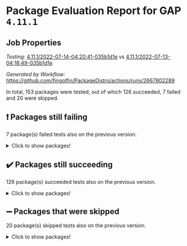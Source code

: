 # Package Evaluation Report for GAP `4.11.1`

## Job Properties

*Testing:* [4.11.1/2022-07-14-04:20:41-035b1d1e](https://github.com/fingolfin/PackageDistro/blob/data/reports/4.11.1/2022-07-14-04:20:41-035b1d1e) vs [4.11.1/2022-07-13-04:18:49-035b1d1e](https://github.com/fingolfin/PackageDistro/blob/data/reports/4.11.1/2022-07-13-04:18:49-035b1d1e)

*Generated by Workflow:* https://github.com/fingolfin/PackageDistro/actions/runs/2667802289

In total, 153 packages were tested, out of which 126 succeeded, 7 failed and 20 were skipped.

## :exclamation: Packages still failing

7 package(s) failed tests also on the previous version.
<details><summary>Click to show packages!</summary>

- curlinterface 2.2.2 [(failure)](https://github.com/fingolfin/PackageDistro/runs/7333334564?check_suite_focus=true)
- fining 1.4.1 [(failure)](https://github.com/fingolfin/PackageDistro/runs/7333335097?check_suite_focus=true)
- francy 1.2.4 [(failure)](https://github.com/fingolfin/PackageDistro/runs/7333335460?check_suite_focus=true)
- hap 1.44 [(failure)](https://github.com/fingolfin/PackageDistro/runs/7333336050?check_suite_focus=true)
- packagemanager 1.2 [(failure)](https://github.com/fingolfin/PackageDistro/runs/7333337983?check_suite_focus=true)
- recog 1.3.2 [(failure)](https://github.com/fingolfin/PackageDistro/runs/7333338576?check_suite_focus=true)
- semigroups 4.0.0 [(failure)](https://github.com/fingolfin/PackageDistro/runs/7333338876?check_suite_focus=true)
</details>

## :heavy_check_mark: Packages still succeeding

126 package(s) succeeded tests also on the previous version.
<details><summary>Click to show packages!</summary>

- ace 5.4 [(success)](https://github.com/fingolfin/PackageDistro/runs/7333333185?check_suite_focus=true)
- aclib 1.3.2 [(success)](https://github.com/fingolfin/PackageDistro/runs/7333333257?check_suite_focus=true)
- agt 0.2 [(success)](https://github.com/fingolfin/PackageDistro/runs/7333333321?check_suite_focus=true)
- alnuth 3.2.1 [(success)](https://github.com/fingolfin/PackageDistro/runs/7333333382?check_suite_focus=true)
- anupq 3.2.6 [(success)](https://github.com/fingolfin/PackageDistro/runs/7333333452?check_suite_focus=true)
- atlasrep 2.1.2 [(success)](https://github.com/fingolfin/PackageDistro/runs/7333333495?check_suite_focus=true)
- autodoc 2022.07.10 [(success)](https://github.com/fingolfin/PackageDistro/runs/7333333558?check_suite_focus=true)
- automata 1.15 [(success)](https://github.com/fingolfin/PackageDistro/runs/7333333615?check_suite_focus=true)
- automgrp 1.3.2 [(success)](https://github.com/fingolfin/PackageDistro/runs/7333333662?check_suite_focus=true)
- autpgrp 1.10.2 [(success)](https://github.com/fingolfin/PackageDistro/runs/7333333716?check_suite_focus=true)
- cap 2022.06-05 [(success)](https://github.com/fingolfin/PackageDistro/runs/7333333762?check_suite_focus=true)
- caratinterface 2.3.3 [(success)](https://github.com/fingolfin/PackageDistro/runs/7333333828?check_suite_focus=true)
- cddinterface 2020.06.24 [(success)](https://github.com/fingolfin/PackageDistro/runs/7333333873?check_suite_focus=true)
- circle 1.6.5 [(success)](https://github.com/fingolfin/PackageDistro/runs/7333333915?check_suite_focus=true)
- classicpres 1.22 [(success)](https://github.com/fingolfin/PackageDistro/runs/7333333959?check_suite_focus=true)
- cohomolo 1.6.10 [(success)](https://github.com/fingolfin/PackageDistro/runs/7333334003?check_suite_focus=true)
- congruence 1.2.4 [(success)](https://github.com/fingolfin/PackageDistro/runs/7333334067?check_suite_focus=true)
- corelg 1.56 [(success)](https://github.com/fingolfin/PackageDistro/runs/7333334109?check_suite_focus=true)
- crime 1.6 [(success)](https://github.com/fingolfin/PackageDistro/runs/7333334157?check_suite_focus=true)
- crisp 1.4.5 [(success)](https://github.com/fingolfin/PackageDistro/runs/7333334213?check_suite_focus=true)
- crypting 0.10 [(success)](https://github.com/fingolfin/PackageDistro/runs/7333334264?check_suite_focus=true)
- cryst 4.1.24 [(success)](https://github.com/fingolfin/PackageDistro/runs/7333334316?check_suite_focus=true)
- crystcat 1.1.9 [(success)](https://github.com/fingolfin/PackageDistro/runs/7333334365?check_suite_focus=true)
- ctbllib 1.3.4 [(success)](https://github.com/fingolfin/PackageDistro/runs/7333334441?check_suite_focus=true)
- cubefree 1.19 [(success)](https://github.com/fingolfin/PackageDistro/runs/7333334504?check_suite_focus=true)
- cvec 2.7.5 [(success)](https://github.com/fingolfin/PackageDistro/runs/7333334615?check_suite_focus=true)
- datastructures 0.2.7 [(success)](https://github.com/fingolfin/PackageDistro/runs/7333334667?check_suite_focus=true)
- deepthought 1.0.5 [(success)](https://github.com/fingolfin/PackageDistro/runs/7333334716?check_suite_focus=true)
- design 1.7 [(success)](https://github.com/fingolfin/PackageDistro/runs/7333334762?check_suite_focus=true)
- difsets 2.3.1 [(success)](https://github.com/fingolfin/PackageDistro/runs/7333334810?check_suite_focus=true)
- digraphs 1.5.3 [(success)](https://github.com/fingolfin/PackageDistro/runs/7333334844?check_suite_focus=true)
- edim 1.3.5 [(success)](https://github.com/fingolfin/PackageDistro/runs/7333334891?check_suite_focus=true)
- example 4.3.1 [(success)](https://github.com/fingolfin/PackageDistro/runs/7333334946?check_suite_focus=true)
- factint 1.6.3 [(success)](https://github.com/fingolfin/PackageDistro/runs/7333334974?check_suite_focus=true)
- ferret 1.0.8 [(success)](https://github.com/fingolfin/PackageDistro/runs/7333335022?check_suite_focus=true)
- fga 1.4.0 [(success)](https://github.com/fingolfin/PackageDistro/runs/7333335061?check_suite_focus=true)
- float 1.0.3 [(success)](https://github.com/fingolfin/PackageDistro/runs/7333335150?check_suite_focus=true)
- format 1.4.3 [(success)](https://github.com/fingolfin/PackageDistro/runs/7333335203?check_suite_focus=true)
- forms 1.2.8 [(success)](https://github.com/fingolfin/PackageDistro/runs/7333335274?check_suite_focus=true)
- fplsa 1.2.5 [(success)](https://github.com/fingolfin/PackageDistro/runs/7333335319?check_suite_focus=true)
- fr 2.4.8 [(success)](https://github.com/fingolfin/PackageDistro/runs/7333335399?check_suite_focus=true)
- fwtree 1.3 [(success)](https://github.com/fingolfin/PackageDistro/runs/7333335515?check_suite_focus=true)
- gbnp 1.0.5 [(success)](https://github.com/fingolfin/PackageDistro/runs/7333335565?check_suite_focus=true)
- generalizedmorphismsforcap 2022.05-01 [(success)](https://github.com/fingolfin/PackageDistro/runs/7333335628?check_suite_focus=true)
- genss 1.6.6 [(success)](https://github.com/fingolfin/PackageDistro/runs/7333335683?check_suite_focus=true)
- gradedringforhomalg 2022.06-01 [(success)](https://github.com/fingolfin/PackageDistro/runs/7333335731?check_suite_focus=true)
- grape 4.8.5 [(success)](https://github.com/fingolfin/PackageDistro/runs/7333335774?check_suite_focus=true)
- groupoids 1.69 [(success)](https://github.com/fingolfin/PackageDistro/runs/7333335828?check_suite_focus=true)
- grpconst 2.6.2 [(success)](https://github.com/fingolfin/PackageDistro/runs/7333335879?check_suite_focus=true)
- guarana 0.96.3 [(success)](https://github.com/fingolfin/PackageDistro/runs/7333335940?check_suite_focus=true)
- guava 3.16 [(success)](https://github.com/fingolfin/PackageDistro/runs/7333336000?check_suite_focus=true)
- hapcryst 0.1.14 [(success)](https://github.com/fingolfin/PackageDistro/runs/7333336099?check_suite_focus=true)
- hecke 1.5.3 [(success)](https://github.com/fingolfin/PackageDistro/runs/7333336156?check_suite_focus=true)
- help 3.5 [(success)](https://github.com/fingolfin/PackageDistro/runs/7333336213?check_suite_focus=true)
- idrel 2.44 [(success)](https://github.com/fingolfin/PackageDistro/runs/7333336272?check_suite_focus=true)
- images 1.3.1 [(success)](https://github.com/fingolfin/PackageDistro/runs/7333336326?check_suite_focus=true)
- intpic 0.3.0 [(success)](https://github.com/fingolfin/PackageDistro/runs/7333336368?check_suite_focus=true)
- io 4.7.2 [(success)](https://github.com/fingolfin/PackageDistro/runs/7333336410?check_suite_focus=true)
- irredsol 1.4.3 [(success)](https://github.com/fingolfin/PackageDistro/runs/7333336455?check_suite_focus=true)
- json 2.1.0 [(success)](https://github.com/fingolfin/PackageDistro/runs/7333336515?check_suite_focus=true)
- jupyterkernel 1.4.1 [(success)](https://github.com/fingolfin/PackageDistro/runs/7333336561?check_suite_focus=true)
- jupyterviz 1.5.1 [(success)](https://github.com/fingolfin/PackageDistro/runs/7333336589?check_suite_focus=true)
- kan 1.34 [(success)](https://github.com/fingolfin/PackageDistro/runs/7333336623?check_suite_focus=true)
- kbmag 1.5.9 [(success)](https://github.com/fingolfin/PackageDistro/runs/7333336654?check_suite_focus=true)
- laguna 3.9.5 [(success)](https://github.com/fingolfin/PackageDistro/runs/7333336709?check_suite_focus=true)
- liealgdb 2.2.1 [(success)](https://github.com/fingolfin/PackageDistro/runs/7333336762?check_suite_focus=true)
- liepring 2.6 [(success)](https://github.com/fingolfin/PackageDistro/runs/7333336787?check_suite_focus=true)
- liering 2.4.2 [(success)](https://github.com/fingolfin/PackageDistro/runs/7333336843?check_suite_focus=true)
- linearalgebraforcap 2022.06-03 [(success)](https://github.com/fingolfin/PackageDistro/runs/7333336884?check_suite_focus=true)
- loops 3.4.1 [(success)](https://github.com/fingolfin/PackageDistro/runs/7333336939?check_suite_focus=true)
- lpres 1.0.3 [(success)](https://github.com/fingolfin/PackageDistro/runs/7333337023?check_suite_focus=true)
- majoranaalgebras 1.4 [(success)](https://github.com/fingolfin/PackageDistro/runs/7333337089?check_suite_focus=true)
- mapclass 1.4.5 [(success)](https://github.com/fingolfin/PackageDistro/runs/7333337143?check_suite_focus=true)
- matgrp 0.64 [(success)](https://github.com/fingolfin/PackageDistro/runs/7333337230?check_suite_focus=true)
- modisom 2.5.2 [(success)](https://github.com/fingolfin/PackageDistro/runs/7333337302?check_suite_focus=true)
- modulepresentationsforcap 2022.05-03 [(success)](https://github.com/fingolfin/PackageDistro/runs/7333337380?check_suite_focus=true)
- monoidalcategories 2022.06-07 [(success)](https://github.com/fingolfin/PackageDistro/runs/7333337455?check_suite_focus=true)
- nconvex 2020.11-04 [(success)](https://github.com/fingolfin/PackageDistro/runs/7333337516?check_suite_focus=true)
- nilmat 1.4.1 [(success)](https://github.com/fingolfin/PackageDistro/runs/7333337568?check_suite_focus=true)
- nock 1.5 [(success)](https://github.com/fingolfin/PackageDistro/runs/7333337624?check_suite_focus=true)
- normalizinterface 1.3.3 [(success)](https://github.com/fingolfin/PackageDistro/runs/7333337715?check_suite_focus=true)
- nq 2.5.8 [(success)](https://github.com/fingolfin/PackageDistro/runs/7333337766?check_suite_focus=true)
- numericalsgps 1.3.0 [(success)](https://github.com/fingolfin/PackageDistro/runs/7333337835?check_suite_focus=true)
- openmath 11.5.1 [(success)](https://github.com/fingolfin/PackageDistro/runs/7333337885?check_suite_focus=true)
- orb 4.8.4 [(success)](https://github.com/fingolfin/PackageDistro/runs/7333337934?check_suite_focus=true)
- patternclass 2.4.2 [(success)](https://github.com/fingolfin/PackageDistro/runs/7333338023?check_suite_focus=true)
- permut 2.0.4 [(success)](https://github.com/fingolfin/PackageDistro/runs/7333338068?check_suite_focus=true)
- polenta 1.3.10 [(success)](https://github.com/fingolfin/PackageDistro/runs/7333338104?check_suite_focus=true)
- polymaking 0.8.6 [(success)](https://github.com/fingolfin/PackageDistro/runs/7333338150?check_suite_focus=true)
- primgrp 3.4.2 [(success)](https://github.com/fingolfin/PackageDistro/runs/7333338193?check_suite_focus=true)
- profiling 2.5.0 [(success)](https://github.com/fingolfin/PackageDistro/runs/7333338226?check_suite_focus=true)
- qpa 1.33 [(success)](https://github.com/fingolfin/PackageDistro/runs/7333338270?check_suite_focus=true)
- quagroup 1.8.3 [(success)](https://github.com/fingolfin/PackageDistro/runs/7333338311?check_suite_focus=true)
- radiroot 2.9 [(success)](https://github.com/fingolfin/PackageDistro/runs/7333338379?check_suite_focus=true)
- rcwa 4.6.4 [(success)](https://github.com/fingolfin/PackageDistro/runs/7333338447?check_suite_focus=true)
- rds 1.8 [(success)](https://github.com/fingolfin/PackageDistro/runs/7333338514?check_suite_focus=true)
- repndecomp 1.2.1 [(success)](https://github.com/fingolfin/PackageDistro/runs/7333338626?check_suite_focus=true)
- repsn 3.1.0 [(success)](https://github.com/fingolfin/PackageDistro/runs/7333338687?check_suite_focus=true)
- resclasses 4.7.2 [(success)](https://github.com/fingolfin/PackageDistro/runs/7333338783?check_suite_focus=true)
- scscp 2.3.1 [(success)](https://github.com/fingolfin/PackageDistro/runs/7333338837?check_suite_focus=true)
- sglppow 2.2 [(success)](https://github.com/fingolfin/PackageDistro/runs/7333338913?check_suite_focus=true)
- sgpviz 0.999.5 [(success)](https://github.com/fingolfin/PackageDistro/runs/7333338947?check_suite_focus=true)
- simpcomp 2.1.14 [(success)](https://github.com/fingolfin/PackageDistro/runs/7333338996?check_suite_focus=true)
- singular 2020.12.18 [(success)](https://github.com/fingolfin/PackageDistro/runs/7333339038?check_suite_focus=true)
- sla 1.5.3 [(success)](https://github.com/fingolfin/PackageDistro/runs/7333339093?check_suite_focus=true)
- smallgrp 1.5 [(success)](https://github.com/fingolfin/PackageDistro/runs/7333339150?check_suite_focus=true)
- smallsemi 0.6.13 [(success)](https://github.com/fingolfin/PackageDistro/runs/7333339211?check_suite_focus=true)
- sonata 2.9.4 [(success)](https://github.com/fingolfin/PackageDistro/runs/7333339242?check_suite_focus=true)
- sophus 1.25 [(success)](https://github.com/fingolfin/PackageDistro/runs/7333339291?check_suite_focus=true)
- spinsym 1.5.2 [(success)](https://github.com/fingolfin/PackageDistro/runs/7333339335?check_suite_focus=true)
- symbcompcc 1.3.2 [(success)](https://github.com/fingolfin/PackageDistro/runs/7333339367?check_suite_focus=true)
- thelma 1.3 [(success)](https://github.com/fingolfin/PackageDistro/runs/7333339410?check_suite_focus=true)
- tomlib 1.2.9 [(success)](https://github.com/fingolfin/PackageDistro/runs/7333339448?check_suite_focus=true)
- toric 1.9.5 [(success)](https://github.com/fingolfin/PackageDistro/runs/7333339492?check_suite_focus=true)
- transgrp 3.6.2 [(success)](https://github.com/fingolfin/PackageDistro/runs/7333339556?check_suite_focus=true)
- ugaly 4.0.2 [(success)](https://github.com/fingolfin/PackageDistro/runs/7333339622?check_suite_focus=true)
- unipot 1.5 [(success)](https://github.com/fingolfin/PackageDistro/runs/7333339691?check_suite_focus=true)
- unitlib 4.1.0 [(success)](https://github.com/fingolfin/PackageDistro/runs/7333339737?check_suite_focus=true)
- utils 0.74 [(success)](https://github.com/fingolfin/PackageDistro/runs/7333339791?check_suite_focus=true)
- uuid 0.7 [(success)](https://github.com/fingolfin/PackageDistro/runs/7333339843?check_suite_focus=true)
- walrus 0.9991 [(success)](https://github.com/fingolfin/PackageDistro/runs/7333339894?check_suite_focus=true)
- wedderga 4.10.2 [(success)](https://github.com/fingolfin/PackageDistro/runs/7333339957?check_suite_focus=true)
- xmod 2.88 [(success)](https://github.com/fingolfin/PackageDistro/runs/7333339999?check_suite_focus=true)
- xmodalg 1.22 [(success)](https://github.com/fingolfin/PackageDistro/runs/7333340056?check_suite_focus=true)
- yangbaxter 0.10.0 [(success)](https://github.com/fingolfin/PackageDistro/runs/7333340101?check_suite_focus=true)
- zeromqinterface 0.13 [(success)](https://github.com/fingolfin/PackageDistro/runs/7333340149?check_suite_focus=true)
</details>

## :heavy_minus_sign: Packages that were skipped

20 package(s) skipped tests also on the previous version.
<details><summary>Click to show packages!</summary>

- 4ti2interface 2022.03-01 [(skipped)](https://github.com/fingolfin/PackageDistro/runs/7333262457?check_suite_focus=true)
- browse 1.8.14 [(skipped)](https://github.com/fingolfin/PackageDistro/runs/7333262457?check_suite_focus=true)
- examplesforhomalg 2022.03-01 [(skipped)](https://github.com/fingolfin/PackageDistro/runs/7333262457?check_suite_focus=true)
- gapdoc 1.6.5 [(skipped)](https://github.com/fingolfin/PackageDistro/runs/7333262457?check_suite_focus=true)
- gauss 2022.03-01 [(skipped)](https://github.com/fingolfin/PackageDistro/runs/7333262457?check_suite_focus=true)
- gaussforhomalg 2022.03-01 [(skipped)](https://github.com/fingolfin/PackageDistro/runs/7333262457?check_suite_focus=true)
- gradedmodules 2022.03-01 [(skipped)](https://github.com/fingolfin/PackageDistro/runs/7333262457?check_suite_focus=true)
- homalg 2022.03-01 [(skipped)](https://github.com/fingolfin/PackageDistro/runs/7333262457?check_suite_focus=true)
- homalgtocas 2022.03-01 [(skipped)](https://github.com/fingolfin/PackageDistro/runs/7333262457?check_suite_focus=true)
- io_forhomalg 2022.03-01 [(skipped)](https://github.com/fingolfin/PackageDistro/runs/7333262457?check_suite_focus=true)
- itc 1.5.1 [(skipped)](https://github.com/fingolfin/PackageDistro/runs/7333262457?check_suite_focus=true)
- localizeringforhomalg 2022.03-01 [(skipped)](https://github.com/fingolfin/PackageDistro/runs/7333262457?check_suite_focus=true)
- matricesforhomalg 2022.06-01 [(skipped)](https://github.com/fingolfin/PackageDistro/runs/7333262457?check_suite_focus=true)
- modules 2022.03-01 [(skipped)](https://github.com/fingolfin/PackageDistro/runs/7333262457?check_suite_focus=true)
- polycyclic 2.16 [(skipped)](https://github.com/fingolfin/PackageDistro/runs/7333262457?check_suite_focus=true)
- ringsforhomalg 2022.04-01 [(skipped)](https://github.com/fingolfin/PackageDistro/runs/7333262457?check_suite_focus=true)
- sco 2022.03-01 [(skipped)](https://github.com/fingolfin/PackageDistro/runs/7333262457?check_suite_focus=true)
- toolsforhomalg 2022.05-01 [(skipped)](https://github.com/fingolfin/PackageDistro/runs/7333262457?check_suite_focus=true)
- toricvarieties 2022.03.23 [(skipped)](https://github.com/fingolfin/PackageDistro/runs/7333262457?check_suite_focus=true)
- xgap 4.31 [(skipped)](https://github.com/fingolfin/PackageDistro/runs/7333262457?check_suite_focus=true)
</details>

